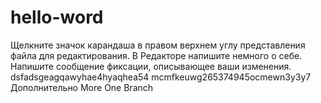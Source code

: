 # hello-word
Щелкните значок карандаша в правом верхнем углу представления файла для редактирования.
В Редакторе напишите немного о себе.
Напишите сообщение фиксации, описывающее ваши изменения.
dsfadsgeagqawyhae4hyaqhea54
mcmfkeuwg265374945ocmewn3y3y7
Дополнительно
More One Branch
